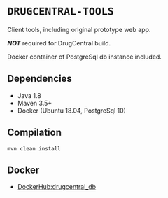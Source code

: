 # `DRUGCENTRAL-TOOLS`

Client tools, including original prototype web app.

___NOT___ required for DrugCentral build.

Docker container of PostgreSql db instance included.

## Dependencies

* Java 1.8
* Maven 3.5+
* Docker (Ubuntu 18.04, PostgreSql 10)

## Compilation

```
mvn clean install
```

## Docker

* [DockerHub:drugcentral\_db](https://hub.docker.com/repository/docker/unmtransinfo/drugcentral_db)
